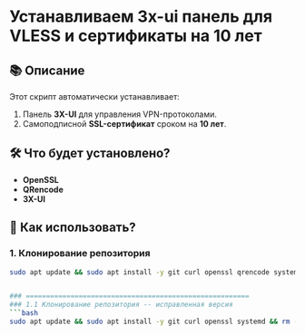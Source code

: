 # Устанавливаем 3x-ui панель для VLESS и сертификаты на 10 лет

## 📚 Описание

Этот скрипт автоматически устанавливает:
1. Панель **3X-UI** для управления VPN-протоколами.
2. Самоподписной **SSL-сертификат** сроком на **10 лет**.

## 🛠️ Что будет установлено?
- **OpenSSL**
- **QRencode**
- **3X-UI**

## 🚀 Как использовать?

### 1. Клонирование репозитория
```bash
sudo apt update && sudo apt install -y git curl openssl qrencode systemd && rm -rf ~/self-signed-cert-script-by-antenka && git clone https://github.com/anten-ka/self-signed-cert-script-by-antenka.git && cd self-signed-cert-script-by-antenka && chmod +x self_signed_cert.sh && sudo ./self_signed_cert.sh


### =======================================================
### 1.1 Клонирование репозитория -- исправленная версия
```bash
sudo apt update && sudo apt install -y git curl openssl systemd && rm -rf ~/self-signed-cert-script-by-antenka && git clone https://github.com/grivenn/self-signed-cert-script-by-antenka.git && cd self-signed-cert-script-by-antenka && chmod +x self_signed_cert.sh && sudo ./self_signed_cert.sh